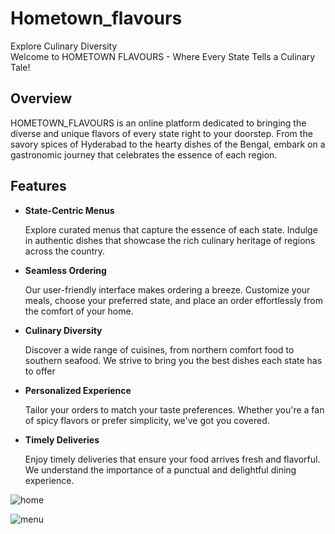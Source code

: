 # Hometown_flavours
Explore Culinary Diversity
<br>
Welcome to HOMETOWN FLAVOURS - Where Every State Tells a Culinary Tale!

## Overview

HOMETOWN_FLAVOURS is an online platform dedicated to bringing the diverse and unique flavors of every state right to your doorstep. From the savory spices of Hyderabad to the hearty dishes of the Bengal, embark on a gastronomic journey that celebrates the essence of each region.

## Features

- **State-Centric Menus**
 
  Explore curated menus that capture the essence of each state. Indulge in authentic dishes that showcase the rich culinary heritage of regions across the country.

- **Seamless Ordering**

   Our user-friendly interface makes ordering a breeze. Customize your meals, choose your preferred state, and place an order effortlessly from the comfort of your home.

- **Culinary Diversity**

   Discover a wide range of cuisines, from northern comfort food to southern seafood. We strive to bring you the best dishes each state has to offer

- **Personalized Experience**

   Tailor your orders to match your taste preferences. Whether you're a fan of spicy flavors or prefer simplicity, we've got you covered.

 - **Timely Deliveries**

   Enjoy timely deliveries that ensure your food arrives fresh and flavorful. We understand the importance of a punctual and delightful dining experience.

![home](https://github.com/padalasuraj/Hometown_flavours/assets/108484886/7e4af134-e4b3-4492-8d51-e3c145991993)


![menu](https://github.com/padalasuraj/Hometown_flavours/assets/108484886/4705be80-8520-421c-afc8-fd79265dc0d7)

